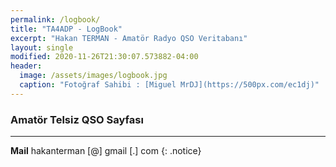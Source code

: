 ```yaml
---
permalink: /logbook/
title: "TA4ADP - LogBook"
excerpt: "Hakan TERMAN - Amatör Radyo QSO Veritabanı"
layout: single
modified: 2020-11-26T21:30:07.573882-04:00
header:
  image: /assets/images/logbook.jpg
  caption: "Fotoğraf Sahibi : [Miguel MrDJ](https://500px.com/ec1dj)"
---
```



### Amatör Telsiz QSO Sayfası

---
**Mail** hakanterman [@] gmail [.] com
{: .notice}

